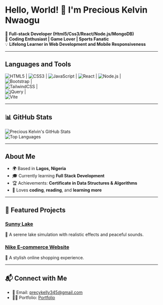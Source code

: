 # Hello, World! 👋 I'm Precious Kelvin Nwaogu

🎯 **Full-stack Developer (Html5/Css3/React/Node.js/MongoDB)**  
🌟 **Coding Enthusiast | Game Lover | Sports Fanatic**  
💡 **Lifelong Learner in Web Development and Mobile Responsiveness**  

---

## Languages and Tools  
![HTML5](https://img.shields.io/badge/-HTML5-orange?style=flat-square&logo=html5&logoColor=white) | 
![CSS3](https://img.shields.io/badge/-CSS3-blue?style=flat-square&logo=css3&logoColor=white) | 
![JavaScript](https://img.shields.io/badge/-JavaScript-yellow?style=flat-square&logo=javascript&logoColor=white) | 
![React](https://img.shields.io/badge/-React-blue?style=flat-square&logo=react&logoColor=white) |
![Node.js](https://img.shields.io/badge/-Node.js-green?style=flat-square&logo=node.js&logoColor=white) |    
![Bootstrap](https://img.shields.io/badge/-Bootstrap-purple?style=flat-square&logo=bootstrap&logoColor=white) |  
![TailwindCSS](https://img.shields.io/badge/-TailwindCSS-teal?style=flat-square&logo=tailwindcss&logoColor=white) |  
![jQuery](https://img.shields.io/badge/-jQuery-blue?style=flat-square&logo=jquery&logoColor=white) |  
![Vite](https://img.shields.io/badge/-Vite-darkblue?style=flat-square&logo=vite&logoColor=white)

---

## 📊 GitHub Stats  
![Precious Kelvin's GitHub Stats](https://github-readme-stats.vercel.app/api?username=KelvinCode1234&show_icons=true&theme=radical)  
![Top Languages](https://github-readme-stats.vercel.app/api/top-langs/?username=KelvinCode1234&layout=compact&theme=radical)  

---

## About Me  
- 🌍 Based in **Lagos, Nigeria**  
- 🎓 Currently learning **Full Stack Development**  
- 🏆 Achievements: **Certificate in Data Structures & Algorithms**   
- 🍴 Loves **coding**, **reading**, and **learning more**  

---

## 🚀 Featured Projects  
### [Sunny Lake](https://sunnylake-site.webflow.io/)  
🔹 A serene lake simulation with realistic effects and peaceful sounds.    

### [Nike E-commerce Website](https://nike-e-commerce.vercel.app/)  
🔹 A stylish online shopping experience.  

---

## 📬 Connect with Me  
- 📧 Email: precykelly345@gmail.com  
- 🧑‍💻 Portfolio: [Portfolio](https://preciouskelvin-site.vercel.app/)  
